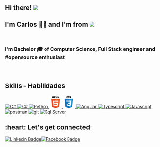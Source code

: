 <h2>
    <br>
        <p>
            <b>Hi there! <img src="https://user-images.githubusercontent.com/42378118/110234147-e3259600-7f4e-11eb-95be-0c4047144dea.gif" width="30">
            </b>
        </p>
</h2>
<h2>
    I'm Carlos 👨‍💻 and I'm from <img src="https://cdn.countryflags.com/thumbs/cuba/flag-3d-250.png" height="27" />
</h2>
</br>
<h3>
I'm Bachelor 🎓 of Computer Science, Full Stack engineer and #opensource enthusiast
<h3>
</br>
<h2>
    <p>
        <b>Skills - Habilidades</b>
    </p>
</h2>
<p >
  <a href="https://docs.microsoft.com/en-us/dotnet/csharp/" target="_blank" rel="noreferrer">
    <img src="https://raw.githubusercontent.com/danielcranney/readme-generator/main/public/icons/skills/csharp-colored.svg" width="36" height="36" alt="C#" />
  </a>
  <a href="https://dotnet.microsoft.com/en-us/" target="_blank" rel="noreferrer">
    <img src="https://user-images.githubusercontent.com/25181517/121405754-b4f48f80-c95d-11eb-8893-fc325bde617f.png" width="36" height="36" alt="C#" />
  </a>
  <a href="https://www.python.org/" target="_blank" rel="noreferrer">
    <img src="https://raw.githubusercontent.com/danielcranney/readme-generator/main/public/icons/skills/python-colored.svg" width="36" height="36" alt="Python" />
  </a>
   <a href="https://www.w3.org/html/" target="_blank"> <img src="https://raw.githubusercontent.com/devicons/devicon/master/icons/html5/html5-original-wordmark.svg" alt="html5" width="40" height="40"/> </a>
    <a href="https://www.w3schools.com/css/" target="_blank"> <img src="https://raw.githubusercontent.com/devicons/devicon/master/icons/css3/css3-original-wordmark.svg" alt="css3" width="40" height="40"/> </a>
    <a href="https://angular.io/" target="_blank" rel="noreferrer">
    <img src="https://user-images.githubusercontent.com/25181517/117447798-3c557a00-af3e-11eb-9097-15de64b078de.png" width="40" height="40" alt="Angular" />
  </a> 
  <a href="https://www.typescriptlang.org/" target="_blank" rel="noreferrer">
    <img src="https://raw.githubusercontent.com/danielcranney/readme-generator/main/public/icons/skills/typescript-colored.svg" width="36" height="36" alt="Typescript" />
  </a>
  <a href="https://developer.mozilla.org/en-US/docs/Web/JavaScript" target="_blank" rel="noreferrer">
    <img src="https://raw.githubusercontent.com/danielcranney/readme-generator/main/public/icons/skills/javascript-colored.svg" width="36" height="36" alt="Javascript" />
  </a>
  <a href="https://www.postman.com/" target="_blank"> <img src="https://www.vectorlogo.zone/logos/getpostman/getpostman-icon.svg" alt="postman" width="36" height="36"/> </a>
  <a href="https://git-scm.com/" target="_blank"> <img src="https://www.vectorlogo.zone/logos/git-scm/git-scm-icon.svg" alt="git" width="40" height="40"/> </a>
  <a href="https://www.microsoft.com/sql-server/" target="_blank"> <img src="https://user-images.githubusercontent.com/4249331/52232852-e2c4f780-28bd-11e9-835d-1e3cf3e43888.png" alt="Sql Server" width="40" height="40"/> </a>
</p>
<h2 align="left"> :heart: Let's get connected:</h2>

[![Linkedin Badge](https://img.shields.io/badge/carlos-blue?style=flat-square&logo=Linkedin&logoColor=white&link=https://www.linkedin.com/in/carlos-jorge-rodr%C3%ADguez-4a34141bb/)](https://www.linkedin.com/in/carlos-jorge-rodr%C3%ADguez-4a34141bb)[![Facebook Badge](https://img.shields.io/badge/-@carlos_jorge-3b5998?style=flat-square&labelColor=3b5998&logo=facebook&logoColor=white&link=https://www.facebook.com/carlosjorge.rodriguezcuello)](https://www.facebook.com/carlosjorge.rodriguezcuello)